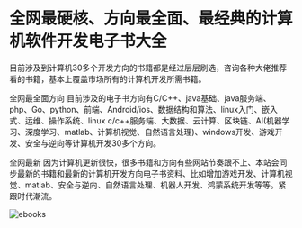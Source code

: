 # 全网最硬核、方向最全面、最经典的计算机软件开发电子书大全
目前涉及到计算机30多个开发方向的书籍都是经过层层刷选，咨询各种大佬推荐看的书籍，基本上覆盖市场所有的计算机开发所需书籍。

全网最全面方向
目前涉及的电子书方向有C/C++、java基础、java服务端、php、Go、python、前端、Android/ios、数据结构和算法、linux入门、嵌入式、运维、操作系统、linux c/c++服务端、大数据、云计算、区块链、AI(机器学习、深度学习、matlab、计算机视觉、自然语言处理)、windows开发、游戏开发、安全与逆向等计算机开发30多个方向。

全网最新
因为计算机更新很快，很多书籍和方向有些网站节奏跟不上、本站会同步最新的书籍和最新的计算机开发方向电子书资料、比如增加游戏开发、计算机视觉、matlab、安全与逆向、自然语言处理、机器人开发、鸿蒙系统开发等等。紧跟时代潮流。

![ebooks](https://user-images.githubusercontent.com/14906970/143410747-c7663cba-4441-4561-bfe5-d57322aa2ebe.png)
